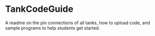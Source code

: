 # TankCodeGuide
A readme on the pin connections of all tanks, how to upload code, and sample programs to help students get started.
